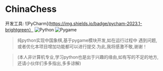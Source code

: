 # ChinaChess

开发工具:
![PyCharm](https://img.shields.io/badge/pycham-2023.1-brightgreen）
![Python](https://img.shields.io/github/pipenv/locked/python-version/python/3?color=1&label=python&logoColor=1)
![Pygame](https://img.shields.io/badge/pygame-2.1.3-brightgreen)

> 纯python实现中国象棋,基于pygame模块开发,如在运行过程中
> 遇到问题,或者优化本项目增加功能都可以进行提交.为此,我将感激不敬,谢谢！

> (本人非计算机专业,学习python也是出于兴趣的缘由,如有写的不足的地方,
> 还请小伙伴们多多指出,多多谅解)

